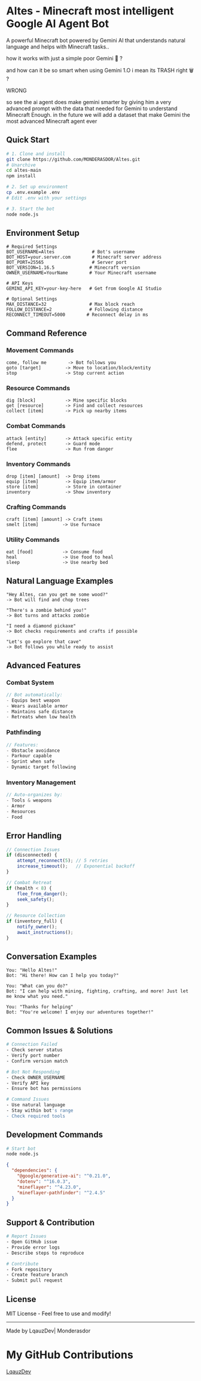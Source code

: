 # Altes - Minecraft most intelligent Google AI Agent Bot

A powerful Minecraft bot powered by Gemini AI that understands natural language and helps with Minecraft tasks..

how it works with just a simple poor Gemini 💩 ?

and how can it be so smart when using Gemini 1.O i mean its TRASH right 🗑️ ?


WRONG

so see the ai agent does make gemini smarter by giving him a  very advanced prompt with the data that needed for Gemini to understand Minecraft Enough. in the future we will add a dataset that make Gemini the most advanced Minecraft agent ever 

## Quick Start

```bash
# 1. Clone and install
git clone https://github.com/MONDERASDOR/Altes.git
# Unarchive
cd altes-main
npm install

# 2. Set up environment
cp .env.example .env
# Edit .env with your settings

# 3. Start the bot
node node.js
```

## Environment Setup

```env
# Required Settings
BOT_USERNAME=Altes              # Bot's username
BOT_HOST=your.server.com        # Minecraft server address
BOT_PORT=25565                  # Server port
BOT_VERSION=1.16.5             # Minecraft version
OWNER_USERNAME=YourName        # Your Minecraft username

# API Keys
GEMINI_API_KEY=your-key-here   # Get from Google AI Studio

# Optional Settings
MAX_DISTANCE=32                # Max block reach
FOLLOW_DISTANCE=2              # Following distance
RECONNECT_TIMEOUT=5000        # Reconnect delay in ms
```

## Command Reference

### Movement Commands
```
come, follow me        -> Bot follows you
goto [target]         -> Move to location/block/entity
stop                  -> Stop current action
```

### Resource Commands
```
dig [block]           -> Mine specific blocks
get [resource]        -> Find and collect resources
collect [item]        -> Pick up nearby items
```

### Combat Commands
```
attack [entity]       -> Attack specific entity
defend, protect       -> Guard mode
flee                  -> Run from danger
```

### Inventory Commands
```
drop [item] [amount]  -> Drop items
equip [item]          -> Equip item/armor
store [item]          -> Store in container
inventory             -> Show inventory
```

### Crafting Commands
```
craft [item] [amount] -> Craft items
smelt [item]         -> Use furnace
```

### Utility Commands
```
eat [food]           -> Consume food
heal                 -> Use food to heal
sleep                -> Use nearby bed
```

## Natural Language Examples

```
"Hey Altes, can you get me some wood?"
-> Bot will find and chop trees

"There's a zombie behind you!"
-> Bot turns and attacks zombie

"I need a diamond pickaxe"
-> Bot checks requirements and crafts if possible

"Let's go explore that cave"
-> Bot follows you while ready to assist
```

## Advanced Features

### Combat System
```javascript
// Bot automatically:
- Equips best weapon
- Wears available armor
- Maintains safe distance
- Retreats when low health
```

### Pathfinding
```javascript
// Features:
- Obstacle avoidance
- Parkour capable
- Sprint when safe
- Dynamic target following
```

### Inventory Management
```javascript
// Auto-organizes by:
- Tools & weapons
- Armor
- Resources
- Food
```

## Error Handling

```javascript
// Connection Issues
if (disconnected) {
    attempt_reconnect(5); // 5 retries
    increase_timeout();   // Exponential backoff
}

// Combat Retreat
if (health < 8) {
    flee_from_danger();
    seek_safety();
}

// Resource Collection
if (inventory_full) {
    notify_owner();
    await_instructions();
}
```

## Conversation Examples

```
You: "Hello Altes!"
Bot: "Hi there! How can I help you today?"

You: "What can you do?"
Bot: "I can help with mining, fighting, crafting, and more! Just let me know what you need."

You: "Thanks for helping"
Bot: "You're welcome! I enjoy our adventures together!"
```

## Common Issues & Solutions

```bash
# Connection Failed
- Check server status
- Verify port number
- Confirm version match

# Bot Not Responding
- Check OWNER_USERNAME
- Verify API key
- Ensure bot has permissions

# Command Issues
- Use natural language
- Stay within bot's range
- Check required tools
```

## Development Commands

```bash
# Start bot
node node.js

```


```json
{
  "dependencies": {
    "@google/generative-ai": "^0.21.0",
    "dotenv": "^16.0.3",
    "mineflayer": "^4.23.0",
    "mineflayer-pathfinder": "^2.4.5"
  }
}
```

## Support & Contribution

```bash
# Report Issues
- Open GitHub issue
- Provide error logs
- Describe steps to reproduce

# Contribute
- Fork repository
- Create feature branch
- Submit pull request
```

## License

MIT License - Feel free to use and modify!

---
Made by LqauzDev| Monderasdor

# My GitHub Contributions

[LqauzDev](https://github.com/LqauzDev)
   


